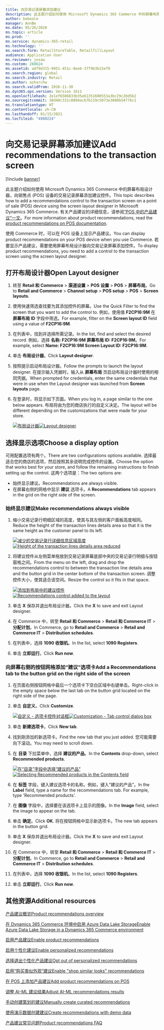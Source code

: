 ```yaml
---
title: 向交易记录屏幕添加建议
description: 此主题介绍如何使用 Microsoft Dynamics 365 Commerce 中的屏幕布局设计器，向销售点 (POS) 设备的交易记录屏幕添加建议控件。
author: bebeale
manager: AnnBe
ms.date: 05/26/2020
ms.topic: article
ms.prod: ''
ms.service: dynamics-365-retail
ms.technology: ''
ms.search.form: RetailStoreTable, RetailTillLayout
audience: Application User
ms.reviewer: josaw
ms.custom: 260624
ms.assetid: a4f9d315-9951-451c-8ee6-37f9b3b15ef0
ms.search.region: global
ms.search.industry: Retail
ms.author: asharchw
ms.search.validFrom: 2016-11-30
ms.dyn365.ops.version: Version 1611
ms.openlocfilehash: 2e1ef6506833b35e61351600553a3bc29c20d5b2
ms.sourcegitcommit: 38d40c331c8894acb7b119c5073e3088b54776c1
ms.translationtype: HT
ms.contentlocale: zh-CN
ms.lasthandoff: 01/15/2021
ms.locfileid: "4980224"
---
```

# <a name="add-recommendations-to-the-transaction-screen"></a><span data-ttu-id="8bd38-103">向交易记录屏幕添加建议</span><span class="sxs-lookup"><span data-stu-id="8bd38-103">Add recommendations to the transaction screen</span></span>

[!include [banner](includes/banner.md)]


<span data-ttu-id="8bd38-104">此主题介绍如何使用 Microsoft Dynamics 365 Commerce 中的屏幕布局设计器，向销售点 (POS) 设备的交易记录屏幕添加建议控件。</span><span class="sxs-lookup"><span data-stu-id="8bd38-104">This topic describes how to add a recommendations control to the transaction screen on a point of sale (POS) device using the screen layout designer in Microsoft Dynamics 365 Commerce.</span></span> <span data-ttu-id="8bd38-105">有关产品建议的详细信息，请参阅[“POS 中的产品建议”一文](product.md)。</span><span class="sxs-lookup"><span data-stu-id="8bd38-105">For more information about product recommendations, read the  [product recommendations on POS documentation](product.md).</span></span>


<span data-ttu-id="8bd38-106">使用 Commerce 时，可以在 POS 设备上显示产品建议。</span><span class="sxs-lookup"><span data-stu-id="8bd38-106">You can display product recommendations on your POS device when you use Commerce.</span></span> <span data-ttu-id="8bd38-107">若要显示产品建议，需要使用屏幕布局设计器向交易记录屏幕添加控件。</span><span class="sxs-lookup"><span data-stu-id="8bd38-107">To display product recommendations, you need to add a control to the transaction screen using the screen layout designer.</span></span> 

## <a name="open-layout-designer"></a><span data-ttu-id="8bd38-108">打开布局设计器</span><span class="sxs-lookup"><span data-stu-id="8bd38-108">Open Layout designer</span></span>

1. <span data-ttu-id="8bd38-109">转至 **Retail 和 Commerce** &gt; **渠道设置** &gt; **POS 设置** &gt; **POS** &gt; **屏幕布局**。</span><span class="sxs-lookup"><span data-stu-id="8bd38-109">Go to **Retail and Commerce** &gt; **Channel setup** &gt; **POS setup** &gt; **POS** &gt; **Screen layouts**.</span></span>
2. <span data-ttu-id="8bd38-110">使用快速筛选查找要为其添加控件的屏幕。</span><span class="sxs-lookup"><span data-stu-id="8bd38-110">Use the Quick Filter to find the screen that you want to add the control to.</span></span> <span data-ttu-id="8bd38-111">例如，使用值 **F2CP16:9M** 在 **屏幕布局 ID** 字段中筛选。</span><span class="sxs-lookup"><span data-stu-id="8bd38-111">For example, filter on the **Screen layout ID** field using a value of **F2CP16:9M**.</span></span>
3. <span data-ttu-id="8bd38-112">在列表中，找到并选择所需记录。</span><span class="sxs-lookup"><span data-stu-id="8bd38-112">In the list, find and select the desired record.</span></span> <span data-ttu-id="8bd38-113">例如，选择 **名称: F2CP16:9M 屏幕布局 ID: F2CP16:9M**。</span><span class="sxs-lookup"><span data-stu-id="8bd38-113">For example, select **Name: F2CP16:9M Screen Layout ID: F2CP16:9M**.</span></span>
4. <span data-ttu-id="8bd38-114">单击 **布局设计器**。</span><span class="sxs-lookup"><span data-stu-id="8bd38-114">Click **Layout designer**.</span></span>
5. <span data-ttu-id="8bd38-115">按照提示启动布局设计器。</span><span class="sxs-lookup"><span data-stu-id="8bd38-115">Follow the prompts to launch the layout designer.</span></span> <span data-ttu-id="8bd38-116">在提示输入凭据时，输入从 **屏幕布局** 页启动布局设计器时使用的相同凭据。</span><span class="sxs-lookup"><span data-stu-id="8bd38-116">When prompted for credentials, enter the same credentials that were in use when the Layout designer was launched from **Screen layouts** page.</span></span>
6. <span data-ttu-id="8bd38-117">在登录时，将显示如下页面。</span><span class="sxs-lookup"><span data-stu-id="8bd38-117">When you log in, a page similar to the one below appears.</span></span> <span data-ttu-id="8bd38-118">布局将由为您的商店执行的自定义决定。</span><span class="sxs-lookup"><span data-stu-id="8bd38-118">The layout will be different depending on the customizations that were made for your store.</span></span>


    <span data-ttu-id="8bd38-119">[![布局设计器](./media/screenlayout-pic-1.png)](./media/screenlayout-pic-1.png)</span><span class="sxs-lookup"><span data-stu-id="8bd38-119">[![Layout designer](./media/screenlayout-pic-1.png)](./media/screenlayout-pic-1.png)</span></span>

## <a name="choose-a-display-option"></a><span data-ttu-id="8bd38-120">选择显示选项</span><span class="sxs-lookup"><span data-stu-id="8bd38-120">Choose a display option</span></span>

<span data-ttu-id="8bd38-121">可用配置选项有两个。</span><span class="sxs-lookup"><span data-stu-id="8bd38-121">There are two configurations options available.</span></span> <span data-ttu-id="8bd38-122">选择最适合您的商店的选项，然后按照其余说明完成控件的设置。</span><span class="sxs-lookup"><span data-stu-id="8bd38-122">Choose the option that works best for your store, and follow the remaining instructions to finish setting up the control.</span></span> <span data-ttu-id="8bd38-123">这两个选项是：</span><span class="sxs-lookup"><span data-stu-id="8bd38-123">The two options are:</span></span>

- <span data-ttu-id="8bd38-124">始终显示建议。</span><span class="sxs-lookup"><span data-stu-id="8bd38-124">Recommendations are always visible.</span></span>
- <span data-ttu-id="8bd38-125">在屏幕右侧的网格中显示 **建议** 选项卡。</span><span class="sxs-lookup"><span data-stu-id="8bd38-125">A **Recommendations** tab appears in the grid on the right side of the screen.</span></span>

### <a name="make-recommendations-always-visible"></a><span data-ttu-id="8bd38-126">始终显示建议</span><span class="sxs-lookup"><span data-stu-id="8bd38-126">Make recommendations always visible</span></span>


1. <span data-ttu-id="8bd38-127">缩小交易记录行明细区域的高度，使其与其左侧的客户面板高度相同。</span><span class="sxs-lookup"><span data-stu-id="8bd38-127">Reduce the height of the transaction lines details area so that it is the same height as the customer panel to its left.</span></span>


    <span data-ttu-id="8bd38-128">[![减少的交易记录行详细信息区域高度](./media/screenlayout-pic-2.png)](./media/screenlayout-pic-2.png)</span><span class="sxs-lookup"><span data-stu-id="8bd38-128">[![Height of the transaction lines details area reduced](./media/screenlayout-pic-2.png)](./media/screenlayout-pic-2.png)</span></span>

2. <span data-ttu-id="8bd38-129">将建议控件从左侧菜单拖放到交易记录屏幕底部中央的交易记录行明细与按钮窗格之间。</span><span class="sxs-lookup"><span data-stu-id="8bd38-129">From the menu on the left, drag and drop the recommendations control to between the transaction line details area and the button grid in the center bottom of the transaction screen.</span></span> <span data-ttu-id="8bd38-130">调整控件大小，使其适合该空间。</span><span class="sxs-lookup"><span data-stu-id="8bd38-130">Resize the control so it fits in that space.</span></span>

    <span data-ttu-id="8bd38-131">[![添加到布局中的建议控件](./media/screenlayout-pic-3.png)](./media/screenlayout-pic-3.png)</span><span class="sxs-lookup"><span data-stu-id="8bd38-131">[![Recommendations control added to the layout](./media/screenlayout-pic-3.png)](./media/screenlayout-pic-3.png)</span></span>


3. <span data-ttu-id="8bd38-132">单击 **X** 保存并退出布局设计器。</span><span class="sxs-lookup"><span data-stu-id="8bd38-132">Click the **X** to save and exit Layout designer.</span></span>
4. <span data-ttu-id="8bd38-133">在 Commerce 中，转至 **Retail 和 Commerce** &gt; **Retail 和 Commerce IT** &gt; **分配计划**。</span><span class="sxs-lookup"><span data-stu-id="8bd38-133">In Commerce, go to **Retail and Commerce** &gt; **Retail and Commerce IT** &gt; **Distribution schedules**.</span></span>
5. <span data-ttu-id="8bd38-134">在列表中，选择 **1090 收银机**。</span><span class="sxs-lookup"><span data-stu-id="8bd38-134">In the list, select **1090 Registers**.</span></span>
6. <span data-ttu-id="8bd38-135">单击 **立即运行**。</span><span class="sxs-lookup"><span data-stu-id="8bd38-135">Click **Run now**.</span></span>


### <a name="add-a-recommendations-tab-to-the-button-grid-on-the-right-side-of-the-screen"></a><span data-ttu-id="8bd38-136">向屏幕右侧的按钮网格添加“建议”选项卡</span><span class="sxs-lookup"><span data-stu-id="8bd38-136">Add a Recommendations tab to the button grid on the right side of the screen</span></span>

1. <span data-ttu-id="8bd38-137">在页面右侧按钮网格中最后一个选项卡下空白区域中右键单击。</span><span class="sxs-lookup"><span data-stu-id="8bd38-137">Right-click in the empty space below the last tab on the button grid located on the right side of the page.</span></span>

2. <span data-ttu-id="8bd38-138">单击 **自定义**。</span><span class="sxs-lookup"><span data-stu-id="8bd38-138">Click **Customize**.</span></span>

    <span data-ttu-id="8bd38-139">[![自定义 - 选项卡控件对话框](./media/pic-5.png)](./media/pic-5.png)</span><span class="sxs-lookup"><span data-stu-id="8bd38-139">[![Customization - Tab control dialog box](./media/pic-5.png)](./media/pic-5.png)</span></span>

3. <span data-ttu-id="8bd38-140">单击 **新建选项卡**。</span><span class="sxs-lookup"><span data-stu-id="8bd38-140">Click **New tab**.</span></span>
4. <span data-ttu-id="8bd38-141">找到刚添加的新选项卡。</span><span class="sxs-lookup"><span data-stu-id="8bd38-141">Find the new tab that you just added.</span></span> <span data-ttu-id="8bd38-142">您可能需要向下滚动。</span><span class="sxs-lookup"><span data-stu-id="8bd38-142">You may need to scroll down.</span></span>
5. <span data-ttu-id="8bd38-143">在 **目录** 下拉菜单中，选择 **建议的产品**。</span><span class="sxs-lookup"><span data-stu-id="8bd38-143">In the **Contents** drop-down, select **Recommended products**.</span></span>

    <span data-ttu-id="8bd38-144">[![在“目录”字段中选择“建议的产品”](./media/pic-6.png)](./media/pic-6.png)</span><span class="sxs-lookup"><span data-stu-id="8bd38-144">[![Selecting Recommended products in the Contents field](./media/pic-6.png)](./media/pic-6.png)</span></span>

6. <span data-ttu-id="8bd38-145">在 **标签** 字段，键入建议选项卡的名称。例如，键入“建议的产品”。</span><span class="sxs-lookup"><span data-stu-id="8bd38-145">In the **Label** field, type a name for the recommendations tab. For example, type 'Recommended products'.</span></span>
7. <span data-ttu-id="8bd38-146">在 **图像** 字段中，选择要在该选项卡上显示的图像。</span><span class="sxs-lookup"><span data-stu-id="8bd38-146">In the **Image** field, select the image to appear on the tab.</span></span>
8. <span data-ttu-id="8bd38-147">单击 **确定**。</span><span class="sxs-lookup"><span data-stu-id="8bd38-147">Click **OK**.</span></span> <span data-ttu-id="8bd38-148">将在按钮网格中显示新选项卡。</span><span class="sxs-lookup"><span data-stu-id="8bd38-148">The new tab appears in the button grid.</span></span>
9. <span data-ttu-id="8bd38-149">单击 **X** 保存并退出布局设计器。</span><span class="sxs-lookup"><span data-stu-id="8bd38-149">Click the **X** to save and exit Layout designer.</span></span>
10. <span data-ttu-id="8bd38-150">在 Commerce 中，转至 **Retail 和 Commerce** &gt; **Retail 和 Commerce IT** &gt; **分配计划**。</span><span class="sxs-lookup"><span data-stu-id="8bd38-150">In Commerce, go to **Retail and Commerce** &gt; **Retail and Commerce IT** &gt; **Distribution schedules**.</span></span>
11. <span data-ttu-id="8bd38-151">在列表中，选择 **1090 收银机**。</span><span class="sxs-lookup"><span data-stu-id="8bd38-151">In the list, select **1090 Registers**.</span></span>
12. <span data-ttu-id="8bd38-152">单击 **立即运行**。</span><span class="sxs-lookup"><span data-stu-id="8bd38-152">Click **Run now**.</span></span>

## <a name="additional-resources"></a><span data-ttu-id="8bd38-153">其他资源</span><span class="sxs-lookup"><span data-stu-id="8bd38-153">Additional resources</span></span>

[<span data-ttu-id="8bd38-154">产品建议概览</span><span class="sxs-lookup"><span data-stu-id="8bd38-154">Product recommendations overview</span></span>](product-recommendations.md)

[<span data-ttu-id="8bd38-155">在 Dynamics 365 Commerce 环境中启用 Azure Data Lake Storage</span><span class="sxs-lookup"><span data-stu-id="8bd38-155">Enable Azure Data Lake Storage in a Dynamics 365 Commerce environment</span></span>](enable-adls-environment.md)

[<span data-ttu-id="8bd38-156">启用产品建议</span><span class="sxs-lookup"><span data-stu-id="8bd38-156">Enable product recommendations</span></span>](enable-product-recommendations.md)

[<span data-ttu-id="8bd38-157">启用个性化建议</span><span class="sxs-lookup"><span data-stu-id="8bd38-157">Enable personalized recommendations</span></span>](personalized-recommendations.md)

[<span data-ttu-id="8bd38-158">选择退出个性化产品建议</span><span class="sxs-lookup"><span data-stu-id="8bd38-158">Opt out of personalized recommendations</span></span>](personalization-gdpr.md)

[<span data-ttu-id="8bd38-159">启用“购买类似外观”建议</span><span class="sxs-lookup"><span data-stu-id="8bd38-159">Enable "shop similar looks" recommendations</span></span>](shop-similar-looks.md)

[<span data-ttu-id="8bd38-160">在 POS 上添加产品建议</span><span class="sxs-lookup"><span data-stu-id="8bd38-160">Add product recommendations on POS</span></span>](product.md)

[<span data-ttu-id="8bd38-161">调整 AI-ML 建议结果</span><span class="sxs-lookup"><span data-stu-id="8bd38-161">Adjust AI-ML recommendations results</span></span>](modify-product-recommendation-results.md)

[<span data-ttu-id="8bd38-162">手动创建策划的建议</span><span class="sxs-lookup"><span data-stu-id="8bd38-162">Manually create curated recommendations</span></span>](create-editorial-recommendation-lists.md)

[<span data-ttu-id="8bd38-163">使用演示数据创建建议</span><span class="sxs-lookup"><span data-stu-id="8bd38-163">Create recommendations with demo data</span></span>](product-recommendations-demo-data.md)

[<span data-ttu-id="8bd38-164">产品建议常见问题</span><span class="sxs-lookup"><span data-stu-id="8bd38-164">Product recommendations FAQ</span></span>](faq-recommendations.md)
